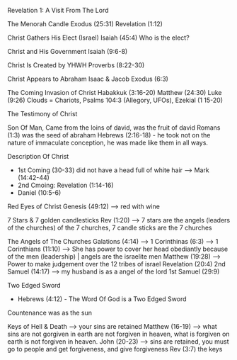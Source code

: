 Revelation 1: A Visit From The Lord 

The Menorah Candle
Exodus (25:31)
Revelation (1:12)

Christ Gathers His Elect (Israel)
Isaiah (45:4) Who is the elect?

Christ and His Government 
Isaiah (9:6-8)

Christ Is Created by YHWH
Proverbs (8:22-30)

Christ Appears to Abraham Isaac & Jacob
Exodus (6:3)

The Coming Invasion of Christ 
Habakkuk (3:16-20)
Matthew (24:30)
Luke (9:26) 
Clouds = Chariots, Psalms 104:3 (Allegory, UFOs), Ezekial (1 15-20) 


The Testimony of Christ 


Son Of Man, Came from the loins of david, was the fruit of david
Romans (1:3) was the seed of abraham
Hebrews (2:16-18) - he took not on the nature of immaculate conception, he was made like them in all ways.


Description Of Christ 
- 1st Coming (30-33) did not have a head full of white hair --> Mark (14:42-44)
- 2nd Cmoing: Revelation (1:14-16)
- Daniel (10:5-6) 

Red Eyes of Christ
Genesis (49:12) --> red with wine

7 Stars & 7 golden candlesticks 
Rev (1:20) --> 7 stars are the angels (leaders of the churches) of the 7 churches, 7 candle sticks are the 7 churches


The Angels of The Churches 
Galations (4:14) --> 
1 Corinthinas (6:3) --> 
1 Corinthians (11:10) --> She has power to cover her head obediantly because of the men (leadership) | angels are the israelite men 
Matthew (19:28) --> Power to make judgement over the 12 tribes of israel 
Revelation (20:4) 
2nd Samuel (14:17) --> my husband is as a angel of the lord
1st Samuel (29:9)


Two Edged Sword 
- Hebrews (4:12) - The Word Of God is a Two Edged Sword 


Countenance was as the sun

Keys of Hell & Death --> your sins are retained
Matthew (16-19) --> what sins are not gorgiven in earth are not forgiven in heaven, what is forgiven on earth is not forgiven in heaven. 
John (20-23) --> sins are retained, you must go to people and get forgiveness, and give forgiveness 
Rev (3:7) the keys 

